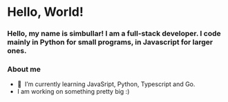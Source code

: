 # Hello, World!
### Hello, my name is simbullar! I am a full-stack developer. I code mainly in Python for small programs, in Javascript for larger ones.


### About me
- 🌱 &nbsp;I’m currently learning JavaSript, Python, Typescript and Go. 
- I am working on something pretty big :)
